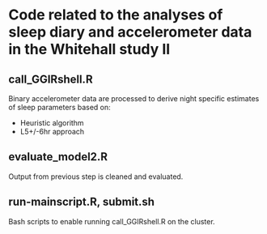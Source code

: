 # Code related to the analyses of sleep diary and accelerometer data in the Whitehall study II

## call_GGIRshell.R

Binary accelerometer data are processed to derive night specific estimates of sleep parameters based on:
- Heuristic algorithm
- L5+/-6hr approach

## evaluate_model2.R
Output from previous step is cleaned and evaluated.

## run-mainscript.R, submit.sh
Bash scripts to enable running call_GGIRshell.R on the cluster.